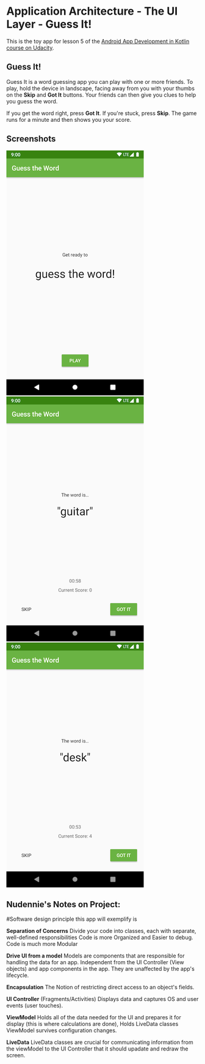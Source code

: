 # Application Architecture - The UI Layer - Guess It!
This is the toy app for lesson 5 of the [Android App Development in Kotlin course on Udacity](https://www.udacity.com/course/developing-android-apps-with-kotlin--ud9012).

## Guess It!

Guess It is a word guessing app you can play with one or more friends. To play, hold the device in landscape, facing away from you with your thumbs on the **Skip** and **Got It** buttons. Your friends can then give you clues to help you guess the word. 

If you get the word right, press **Got It**. If you're stuck, press **Skip**. The game runs for a minute and then shows you your score.


## Screenshots

![Screenshot 0](screenshots/screen0.png) ![Screenshot 1](screenshots/screen1.png) ![Screenshot 2](screenshots/screen2.png)

## Nudennie's Notes on Project: 

#Software design principle this app will exemplify is 

**Separation of Concerns** Divide your code into classes, each with separate, well-defined responsibilities
Code is more Organized and Easier to debug. Code is much more Modular

**Drive UI from a model** Models are components that are responsible for handling the data for an app. Independent from the UI Controller (View objects)
and app components in the app. They are unaffected by the app's lifecycle. 

**Encapsulation** The Notion of restricting direct access to an object's fields. 



**UI Controller** (Fragments/Activities) Displays data and captures OS and user events (user touches).

**ViewModel** Holds all of the data needed for the UI and prepares it for display (this is where calculations are done), Holds LiveData classes
ViewModel survives configuration changes. 

**LiveData** LiveData classes are crucial for communicating information from the viewModel to the UI Controller that it should upadate and redraw the screen.